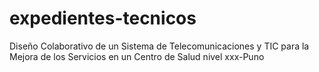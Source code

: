 # expedientes-tecnicos
Diseño Colaborativo de un Sistema de Telecomunicaciones y TIC para la Mejora de los Servicios en un Centro de Salud nivel xxx-Puno
